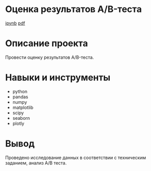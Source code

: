 #  Оценка результатов A/B-теста #
[ipynb](https://github.com/zagirovaaa/Portfolio/blob/main/АВ%20тест/A_B.ipynb)
[pdf](https://github.com/zagirovaaa/Portfolio/blob/main/АВ%20тест/ab_test.pdf)

# Описание проекта #
Провести оценку результатов A/B-теста.

# Навыки и инструменты #
- python
- pandas
- numpy
- matplotlib
- scipy
- seaborn
- plotly

# Вывод #
Проведено исследование данных в соответствии с техническим заданием, анализ А/В теста.
